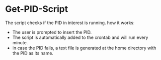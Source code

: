 # Get-PID-Script

The script checks if the PID in interest is running.
how it works:
- The user is prompted to insert the PID.
- The script is automatically added to the crontab and will run every minute.
- in case the PID fails, a text file is generated at the home directory with the PID as its name.
